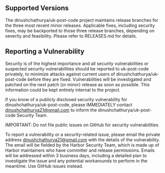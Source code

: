 ## Supported Versions

The dinushchathurya/uk-post-code project maintains release branches for the three most recent minor releases. Applicable fixes, including security fixes, may be backported to those three release branches, depending on severity and feasibility. Please refer to RELEASES.md for details.

## Reporting a Vulnerability

Security is of the highest importance and all security vulnerabilities or suspected security vulnerabilities should be reported to uk-post-code privately, to minimize attacks against current users of dinushchathurya/uk-post-code before they are fixed. Vulnerabilities will be investigated and patched on the next patch (or minor) release as soon as possible. This information could be kept entirely internal to the project.

If you know of a publicly disclosed security vulnerability for dinushchathurya/uk-post-code, please IMMEDIATELY contact dinushchathurya21@gmail.com to inform the dinushchathurya/uk-post-code Security Team.

IMPORTANT: Do not file public issues on GitHub for security vulnerabilities

To report a vulnerability or a security-related issue, please email the private address dinushchathurya21@gmail.com with the details of the vulnerability. The email will be fielded by the Harbor Security Team, which is made up of Harbor maintainers who have committer and release permissions. Emails will be addressed within 3 business days, including a detailed plan to investigate the issue and any potential workarounds to perform in the meantime. Use GitHub issues instead.
